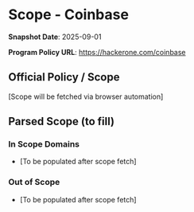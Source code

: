 # Scope - Coinbase

**Snapshot Date**: 2025-09-01

**Program Policy URL**: https://hackerone.com/coinbase

## Official Policy / Scope

[Scope will be fetched via browser automation]

## Parsed Scope (to fill)

### In Scope Domains
- [To be populated after scope fetch]

### Out of Scope
- [To be populated after scope fetch]

